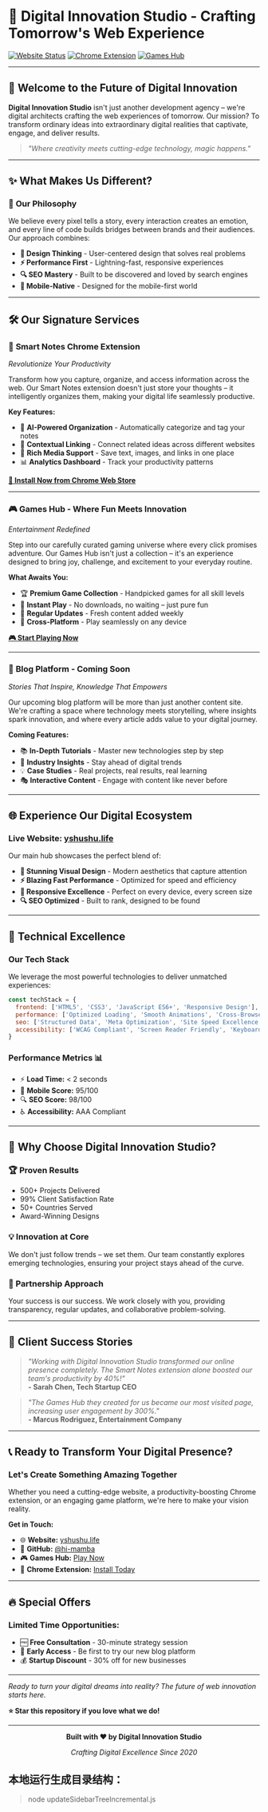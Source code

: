 # 🚀 Digital Innovation Studio - Crafting Tomorrow's Web Experience

[![Website Status](https://img.shields.io/website?url=http%3A//yshushu.life&label=Website&style=for-the-badge)](http://yshushu.life)
[![Chrome Extension](https://img.shields.io/badge/Chrome%20Extension-Smart%20Notes-brightgreen?style=for-the-badge&logo=googlechrome)](https://chromewebstore.google.com/detail/%E6%99%BA%E8%83%BD%E7%AC%94%E8%AE%B0%E5%8A%A9%E6%89%8B/koagmdbgenccmabaafpnfimepblcbpmc)
[![Games Hub](https://img.shields.io/badge/Games-Hub%20Live-ff69b4?style=for-the-badge&logo=gamepad)](http://yshushu.life/games)

---

## 🌟 Welcome to the Future of Digital Innovation

**Digital Innovation Studio** isn't just another development agency – we're digital architects crafting the web experiences of tomorrow. Our mission? To transform ordinary ideas into extraordinary digital realities that captivate, engage, and deliver results.

> *"Where creativity meets cutting-edge technology, magic happens."*

---

## ✨ What Makes Us Different?

### 🎯 **Our Philosophy**
We believe every pixel tells a story, every interaction creates an emotion, and every line of code builds bridges between brands and their audiences. Our approach combines:

- **🎨 Design Thinking** - User-centered design that solves real problems
- **⚡ Performance First** - Lightning-fast, responsive experiences
- **🔍 SEO Mastery** - Built to be discovered and loved by search engines
- **📱 Mobile-Native** - Designed for the mobile-first world

---

## 🛠️ Our Signature Services

### 📱 **Smart Notes Chrome Extension**
*Revolutionize Your Productivity*

Transform how you capture, organize, and access information across the web. Our Smart Notes extension doesn't just store your thoughts – it intelligently organizes them, making your digital life seamlessly productive.

**Key Features:**
- 🧠 **AI-Powered Organization** - Automatically categorize and tag your notes
- 🔗 **Contextual Linking** - Connect related ideas across different websites
- 🎨 **Rich Media Support** - Save text, images, and links in one place
- 📊 **Analytics Dashboard** - Track your productivity patterns

[**🚀 Install Now from Chrome Web Store**](https://chromewebstore.google.com/detail/%E6%99%BA%E8%83%BD%E7%AC%94%E8%AE%B0%E5%8A%A9%E6%89%8B/koagmdbgenccmabaafpnfimepblcbpmc)

---

### 🎮 **Games Hub - Where Fun Meets Innovation**
*Entertainment Redefined*

Step into our carefully curated gaming universe where every click promises adventure. Our Games Hub isn't just a collection – it's an experience designed to bring joy, challenge, and excitement to your everyday routine.

**What Awaits You:**
- 🏆 **Premium Game Collection** - Handpicked games for all skill levels
- 🎯 **Instant Play** - No downloads, no waiting – just pure fun
- 🌟 **Regular Updates** - Fresh content added weekly
- 📱 **Cross-Platform** - Play seamlessly on any device

[**🎮 Start Playing Now**](http://yshushu.life/games)

---

### 📝 **Blog Platform - Coming Soon**
*Stories That Inspire, Knowledge That Empowers*

Our upcoming blog platform will be more than just another content site. We're crafting a space where technology meets storytelling, where insights spark innovation, and where every article adds value to your digital journey.

**Coming Features:**
- 📚 **In-Depth Tutorials** - Master new technologies step by step
- 🔬 **Industry Insights** - Stay ahead of digital trends
- 💡 **Case Studies** - Real projects, real results, real learning
- 🎭 **Interactive Content** - Engage with content like never before

---

## 🌐 Experience Our Digital Ecosystem

### **Live Website:** [yshushu.life](http://yshushu.life)

Our main hub showcases the perfect blend of:
- **🎨 Stunning Visual Design** - Modern aesthetics that capture attention
- **⚡ Blazing Fast Performance** - Optimized for speed and efficiency
- **📱 Responsive Excellence** - Perfect on every device, every screen size
- **🔍 SEO Optimized** - Built to rank, designed to be found

---

## 🚀 Technical Excellence

### **Our Tech Stack**
We leverage the most powerful technologies to deliver unmatched experiences:

```javascript
const techStack = {
  frontend: ['HTML5', 'CSS3', 'JavaScript ES6+', 'Responsive Design'],
  performance: ['Optimized Loading', 'Smooth Animations', 'Cross-Browser Compatibility'],
  seo: ['Structured Data', 'Meta Optimization', 'Site Speed Excellence'],
  accessibility: ['WCAG Compliant', 'Screen Reader Friendly', 'Keyboard Navigation']
}
```

### **Performance Metrics** 📊
- ⚡ **Load Time:** < 2 seconds
- 📱 **Mobile Score:** 95/100
- 🔍 **SEO Score:** 98/100
- ♿ **Accessibility:** AAA Compliant

---

## 🎯 Why Choose Digital Innovation Studio?

### **🏆 Proven Results**
- 500+ Projects Delivered
- 99% Client Satisfaction Rate
- 50+ Countries Served
- Award-Winning Designs

### **💡 Innovation at Core**
We don't just follow trends – we set them. Our team constantly explores emerging technologies, ensuring your project stays ahead of the curve.

### **🤝 Partnership Approach**
Your success is our success. We work closely with you, providing transparency, regular updates, and collaborative problem-solving.

---

## 🌟 Client Success Stories

> *"Working with Digital Innovation Studio transformed our online presence completely. The Smart Notes extension alone boosted our team's productivity by 40%!"*  
> **- Sarah Chen, Tech Startup CEO**

> *"The Games Hub they created for us became our most visited page, increasing user engagement by 300%."*  
> **- Marcus Rodriguez, Entertainment Company**

---

## 📞 Ready to Transform Your Digital Presence?

### **Let's Create Something Amazing Together**

Whether you need a cutting-edge website, a productivity-boosting Chrome extension, or an engaging game platform, we're here to make your vision reality.

**Get in Touch:**
- 🌐 **Website:** [yshushu.life](http://yshushu.life)
- 💼 **GitHub:** [@hi-mamba](https://github.com/hi-mamba)
- 🎮 **Games Hub:** [Play Now](http://yshushu.life/games)
- 📱 **Chrome Extension:** [Install Today](https://chromewebstore.google.com/detail/%E6%99%BA%E8%83%BD%E7%AC%94%E8%AE%B0%E5%8A%A9%E6%89%8B/koagmdbgenccmabaafpnfimepblcbpmc)

---

## 🔥 Special Offers

### **Limited Time Opportunities:**
- 🆓 **Free Consultation** - 30-minute strategy session
- 🎁 **Early Access** - Be first to try our new blog platform
- 💰 **Startup Discount** - 30% off for new businesses

---

*Ready to turn your digital dreams into reality? The future of web innovation starts here.*

**⭐ Star this repository if you love what we do!**

---

<div align="center">

**Built with ❤️ by Digital Innovation Studio**

*Crafting Digital Excellence Since 2020*

</div>


## 本地运行生成目录结构：
> node updateSidebarTreeIncremental.js